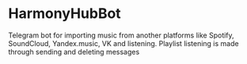 # HarmonyHubBot
Telegram bot for importing music from another platforms like Spotify, SoundCloud, Yandex.music, VK and listening. Playlist listening is made through sending and deleting messages
